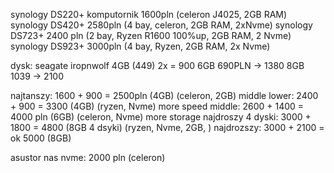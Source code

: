 synology DS220+ komputornik 1600pln (celeron J4025, 2GB RAM)
synology DS420+ 2580pln (4 bay, celeron, 2GB RAM, 2xNvme)
synology DS723+ 2400 pln (2 bay, Ryzen R1600  100%up, 2GB RAM, 2 Nvme)
synology DS923+ 3000pln (4 bay, Ryzen, 2GB RAM, 2x Nvme)

dysk:
seagate iropnwolf 4GB (449) 2x = 900
6GB 690PLN -> 1380
8GB 1039 -> 2100

najtanszy:  1600 + 900 = 2500pln (4GB) (celeron, 2GB)
middle lower: 2400 + 900 = 3300 (4GB) (ryzen, Nvme) more speed
middle: 2600 + 1400 = 4000 pln (6GB) (celeron, Nvme) more storage
najdroszy 4 dyski: 3000 + 1800 = 4800 (8GB 4 dsyki) (ryzen, Nvme, 2GB, )
najdrozszy: 3000 + 2100 = ok 5000 (8GB)



asustor nas nvme:
2000 pln (celeron)
